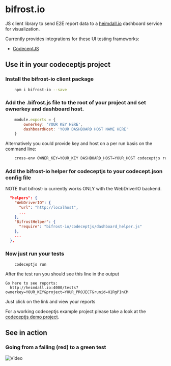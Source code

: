bifrost.io
====================

JS client library to send E2E report data to a [heimdall.io](https://github.com/hubidu/e2e-reporter-backend) dashboard service for visualization.

Currently provides integrations for these UI testing frameworks:

- [CodeceptJS](https://github.com/Codeception/CodeceptJS)



## Use it in your codeceptjs project

### Install the bifrost-io client package

```bash
    npm i bifrost-io --save
```

### Add the .bifrost.js file to the root of your project and set ownerkey and dashboard host.

```js
    module.exports = {
        ownerkey: 'YOUR KEY HERE', 
        dashboardHost: 'YOUR DASHBOARD HOST NAME HERE'
    }
```

Alternatively you could provide key and host on a per run basis on the command line:

```bash
    cross-env OWNER_KEY=YOUR_KEY DASHBOARD_HOST=YOUR_HOST codeceptjs run
```

### Add the bifrost-io helper for codeceptjs to your codecept.json config file

NOTE that bifrost-io currently works ONLY with the WebDriverIO backend.

```json
  "helpers": {
    "WebDriverIO": {
      "url": "http://localhost",
      ...
    },
    "BifrostHelper": {
      "require": "bifrost-io/codeceptjs/dashboard_helper.js"
    },
    ...
  },
```

### Now just run your tests

```
    codeceptjs run
```

After the test run you should see this line in the output

```
Go here to see reports:
  http://heimdall.io:4000/tests?ownerkey=YOUR_KEY&project=YOUR_PROJECT&runid=H1RgPInCM
```

Just click on the link and view your reports

For a working codeceptjs example project please take a look at the [codeceptjs demo project](./examples/codeceptjs).


## See in action

### Going from a failing (red) to a green test

![Video](./doc/going-from-red-to-green-test.gif)

